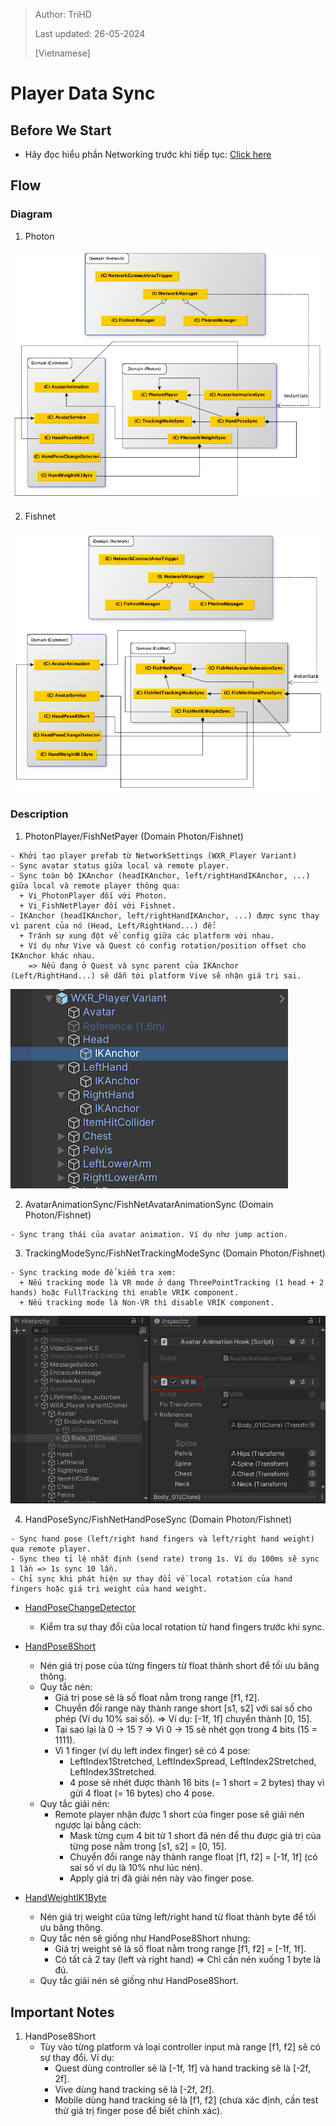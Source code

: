 > Author: TriHD
> 
> Last updated: 26-05-2024
> 
> [Vietnamese]
# Player Data Sync

## Before We Start
- Hãy đọc hiểu phần Networking trước khi tiếp tục: [Click here](./Networking.md)

## Flow
### Diagram
1. Photon
   
![0-HandPoseSync_Photon_Diagram](../../Images/Networking/PlayerDataSync/0-HandPoseSync_Photon_Diagram.png)

2. Fishnet
   
![0-HandPoseSync_Fishnet_Diagram](../../Images/Networking/PlayerDataSync/0-HandPoseSync_Fishnet_Diagram.png)
   
### Description
1. PhotonPlayer/FishNetPayer (Domain Photon/Fishnet)
````
- Khởi tạo player prefab từ NetworkSettings (WXR_Player Variant)
- Sync avatar status giữa local và remote player.
- Sync toàn bộ IKAnchor (headIKAnchor, left/rightHandIKAnchor, ...) giữa local và remote player thông qua:
  + Vi_PhotonPlayer đối với Photon.
  + Vi_FishNetPlayer đối với Fishnet.
- IKAnchor (headIKAnchor, left/rightHandIKAnchor, ...) được sync thay vì parent của nó (Head, Left/RightHand...) để:
  + Tránh sự xung đột về config giữa các platform với nhau.
  + Ví dụ như Vive và Quest có config rotation/position offset cho IKAnchor khác nhau.
    => Nếu đang ở Quest và sync parent của IKAnchor (Left/RightHand...) sẽ dẫn tới platform Vive sẽ nhận giá trị sai.
````
![2-Description_1_PhotonPlayer](../../Images/Networking/PlayerDataSync/2-Description_1_PhotonPlayer.png)

2. AvatarAnimationSync/FishNetAvatarAnimationSync (Domain Photon/Fishnet)
````
- Sync trạng thái của avatar animation. Ví dụ như jump action.
````

3. TrackingModeSync/FishNetTrackingModeSync (Domain Photon/Fishnet)
````
- Sync tracking mode để kiểm tra xem:
  + Nếu tracking mode là VR mode ở dạng ThreePointTracking (1 head + 2 hands) hoặc FullTracking thì enable VRIK component.
  + Nếu tracking mode là Non-VR thì disable VRIK component.
````
![2-Description_2_EnableVRIK](../../Images/Networking/PlayerDataSync/2-Description_2_EnableVRIK.png)

4. HandPoseSync/FishNetHandPoseSync (Domain Photon/Fishnet)
````
- Sync hand pose (left/right hand fingers và left/right hand weight) qua remote player.
- Sync theo tỉ lệ nhất định (send rate) trong 1s. Ví dụ 100ms sẽ sync 1 lần => 1s sync 10 lần.
- Chỉ sync khi phát hiện sự thay đổi về local rotation của hand fingers hoặc giá trị weight của hand weight.
````
   - <ins>HandPoseChangeDetector</ins>
       - Kiểm tra sự thay đổi của local rotation từ hand fingers trước khi sync.
         
   - <ins>HandPose8Short</ins>
       - Nén giá trị pose của từng fingers từ float thành short để tối ưu băng thông.
       - Quy tắc nén:
         + Giá trị pose sẽ là số float nằm trong range [f1, f2].
         + Chuyển đổi range này thành range short [s1, s2] với sai số cho phép (Ví dụ 10% sai số).
           => Ví dụ: [-1f, 1f] chuyển thành [0, 15].
         + Tại sao lại là 0 -> 15 ?
           => Vì 0 -> 15 sẽ nhét gọn trong 4 bits (15 = 1111).
         + Vì 1 finger (ví dụ left index finger) sẽ có 4 pose:
           - LeftIndex1Stretched, LeftIndexSpread, LeftIndex2Stretched, LeftIndex3Stretched.
           - 4 pose sẽ nhét được thành 16 bits (= 1 short = 2 bytes) thay vì gửi 4 float (= 16 bytes) cho 4 pose.
       - Quy tắc giải nén:
         + Remote player nhận được 1 short của finger pose sẽ giải nén ngược lại bằng cách:
           - Mask từng cụm 4 bit từ 1 short đã nén để thu được giá trị của từng pose nằm trong [s1, s2] = [0, 15].
           - Chuyển đổi range này thành range float [f1, f2] = [-1f, 1f] (có sai số ví dụ là 10% như lúc nén).
           - Apply giá trị đã giải nén này vào finger pose.
           
   - <ins>HandWeightIK1Byte</ins>
       - Nén giá trị weight của từng left/right hand từ float thành byte để tối ưu băng thông.
       - Quy tắc nén sẽ giống như HandPose8Short nhưng:
         + Giá trị weight sẽ là số float nằm trong range [f1, f2] = [-1f, 1f].
         + Có tất cả 2 tay (left và right hand) => Chỉ cần nén xuống 1 byte là đủ.
       - Quy tắc giải nén sẽ giống như HandPose8Short.
         
## Important Notes
1. HandPose8Short
   - Tùy vào từng platform và loại controller input mà range [f1, f2] sẽ có sự thay đổi. Ví dụ:
       + Quest dùng controller sẽ là [-1f, 1f] và hand tracking sẽ là [-2f, 2f].
       + Vive dùng hand tracking sẽ là [-2f, 2f].
       + Mobile dùng hand tracking sẽ là [f1, f2] (chưa xác định, cần test thử giá trị finger pose để biết chính xác).
